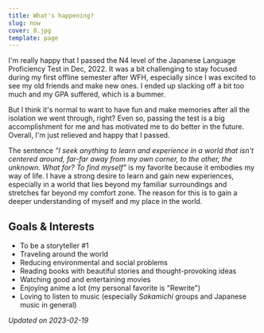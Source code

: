 ```yaml
---
title: What's happening?
slug: now
cover: 8.jpg
template: page
---
```


I'm really happy that I passed the N4 level of the Japanese Language Proficiency Test in Dec, 2022. It was a bit challenging to stay focused during my first offline semester after WFH, especially since I was excited to see my old friends and make new ones. I ended up slacking off a bit too much and my GPA suffered, which is a bummer.

But I think it's normal to want to have fun and make memories after all the isolation we went through, right? Even so, passing the test is a big accomplishment for me and has motivated me to do better in the future. Overall, I'm just relieved and happy that I passed.

The sentence *"I seek anything to learn and experience in a world that isn't centered around, far-far away from my own corner, to the other, the unknown.  What for? To find myself"* is my favorite because it embodies my way of life. I have a strong desire to learn and gain new experiences, especially in a world that lies beyond my familiar surroundings and stretches far beyond my comfort zone. The reason for this is to gain a deeper understanding of myself and my place in the world.

## Goals & Interests

- To be a storyteller #1
- Traveling around the world
- Reducing environmental and social problems
- Reading books with beautiful stories and thought-provoking ideas
- Watching good and entertaining movies
- Enjoying anime a lot (my personal favorite is "Rewrite")
- Loving to listen to music (especially *Sakamichi* groups and Japanese music in general)

*Updated on 2023-02-19*
